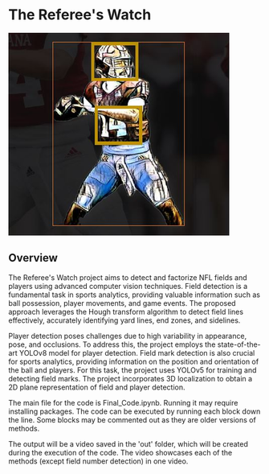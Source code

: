 # The Referee's Watch

![](/TRW.JPG)

## Overview
The Referee's Watch project aims to detect and factorize NFL fields and players using advanced computer vision techniques. Field detection is a fundamental task in sports analytics, providing valuable information such as ball possession, player movements, and game events. The proposed approach leverages the Hough transform algorithm to detect field lines effectively, accurately identifying yard lines, end zones, and sidelines.

Player detection poses challenges due to high variability in appearance, pose, and occlusions. To address this, the project employs the state-of-the-art YOLOv8 model for player detection. Field mark detection is also crucial for sports analytics, providing information on the position and orientation of the ball and players. For this task, the project uses YOLOv5 for training and detecting field marks. The project incorporates 3D localization to obtain a 2D plane representation of field and player detection.

The main file for the code is Final_Code.ipynb. Running it may require installing packages. The code can be executed by running each block down the line. Some blocks may be commented out as they are older versions of methods.

The output will be a video saved in the 'out' folder, which will be created during the execution of the code. The video showcases each of the methods (except field number detection) in one video.

